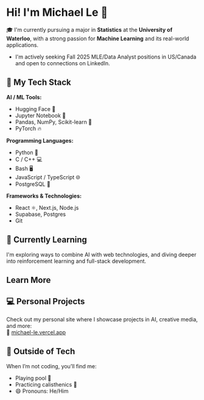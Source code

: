 #  Hi! I'm Michael Le 👋

🎓 I'm currently pursuing a major in **Statistics** at the **University of Waterloo**, with a strong passion for **Machine Learning** and its real-world applications.
-   I'm actively seeking Fall 2025 MLE/Data Analyst positions in US/Canada and open to connections on LinkedIn.
## 🚀 My Tech Stack

**AI / ML Tools:**
- Hugging Face 🤗
- Jupyter Notebook 📒
- Pandas, NumPy, Scikit-learn 🧪
- PyTorch 🔥

**Programming Languages:**
- Python 🐍
- C / C++ 💻
- Bash 🖥️
- JavaScript / TypeScript 🌐
- PostgreSQL 🐘

**Frameworks & Technologies:**
- React ⚛️, Next.js, Node.js
- Supabase, Postgres
- Git

## 🌱 Currently Learning
I'm exploring ways to combine AI with web technologies, and diving deeper into reinforcement learning and full-stack development.

## Learn More
## 💻 Personal Projects
Check out my personal site where I showcase projects in AI, creative media, and more:  
🔗 [michael-le.vercel.app](https://michael-le.vercel.app/)

## 🎱 Outside of Tech
When I’m not coding, you’ll find me:
- Playing pool 🎱
- Practicing calisthenics 💪
- 😄 Pronouns: He/Him


